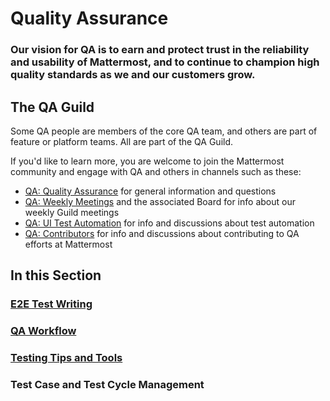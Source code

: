 # Quality Assurance

### Our vision for QA is to earn and protect trust in the reliability and usability of Mattermost, and to continue to champion high quality standards as we and our customers grow.

## The QA Guild

Some QA people are members of the core QA team, and others are part of feature or platform teams. All are part of the QA Guild.

If you'd like to learn more, you are welcome to join the Mattermost community and engage with QA and others in channels such as these:

* [QA: Quality Assurance](https://community.mattermost.com/core/channels/quality-assurance) for general information and questions
* [QA: Weekly Meetings](https://community.mattermost.com/core/channels/qa-weekly-meetings) and the associated Board for info about our weekly Guild meetings
* [QA: UI Test Automation](https://community.mattermost.com/core/channels/ui-test-automation) for info and discussions about test automation
* [QA: Contributors](https://community.mattermost.com/core/channels/qa-contributors) for info and discussions about contributing to QA efforts at Mattermost

## In this Section

### [E2E Test Writing](https://developers.mattermost.com/contribute/webapp/end-to-end-tests)

### [QA Workflow](https://handbook.mattermost.com/operations/research-and-development/quality/qa-workflow)

### [Testing Tips and Tools](https://handbook.mattermost.com/operations/research-and-development/quality/testing-tips-and-tools)

### Test Case and Test Cycle Management

